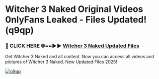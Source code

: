 # Witcher 3 Naked Original Videos 0nlyFans Leaked - Files Updated! (q9qp)

<h3>🔴 CLICK HERE 🌐==►► <a href="https://tinyurl.com/up5wt9bj" rel="nofollow">Witcher 3 Naked Updated Files</a></h3>

Get Witcher 3 Naked and all content. Now you can access all videos and pictures of Witcher 3 Naked. New Updated Files 2025!

[![q9qp](https://i.imgur.com/ABiUzMV.gif)](https://tinyurl.com/up5wt9bj)
